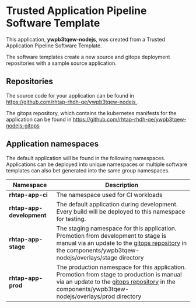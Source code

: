 # Trusted Application Pipeline Software Template

This application, **ywpb3tqew-nodejs**, was created from a Trusted Application Pipeline Software Template.

The software templates create a new source and gitops deployment repositories with a sample source application. 

## Repositories

The source code for your application can be found in [https://github.com/rhtap-rhdh-qe/ywpb3tqew-nodejs ](https://github.com/rhtap-rhdh-qe/ywpb3tqew-nodejs ).
 
The gitops repository, which contains the kubernetes manifests for the application can be found in 
[https://github.com/rhtap-rhdh-qe/ywpb3tqew-nodejs-gitops ](https://github.com/rhtap-rhdh-qe/ywpb3tqew-nodejs-gitops ) 

## Application namespaces 

The default application will be found in the following namespaces. Applications can be deployed into unique namespaces or multiple software templates can also bet generated into the same group namespaces.  

|  Namespace   |  Description   |  
| -------- | -------- |
| **rhtap-app-ci** | The namespace used for CI workloads |
| **rhtap-app-development** | The default application during development. Every build will be deployed to this namespace for testing. |
| **rhtap-app-stage** | The staging namespace for this application. Promotion from development to stage is manual via an update to the [gitops repository](https://github.com/rhtap-rhdh-qe/ywpb3tqew-nodejs-gitops ) in the components/ywpb3tqew-nodejs/overlays/stage directory |
| **rhtap-app-prod** | The production namespace for this application. Promotion from stage to production is manual via an update to the [gitops repository](https://github.com/rhtap-rhdh-qe/ywpb3tqew-nodejs-gitops ) in the components/ywpb3tqew-nodejs/overlays/prod directory |